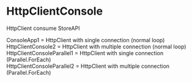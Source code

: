 # HttpClientConsole
HttpClient consume StoreAPI

ConsoleApp1 = HttpClient with single connection (normal loop)               
HttpClientConsole2 = HttpClient with multiple connection (normal loop)               
HttpClientConsoleParallel1 = HttpClient with single connection (Parallel.ForEach)               
HttpClientConsoleParallel2 = HttpClient with multiple connection (Parallel.ForEach)
